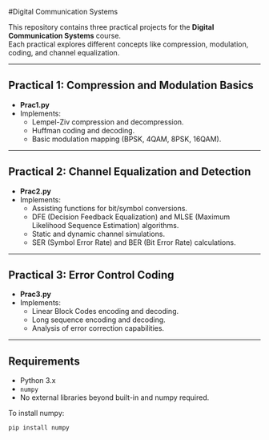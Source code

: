 #Digital Communication Systems

This repository contains three practical projects for the **Digital Communication Systems** course.  
Each practical explores different concepts like compression, modulation, coding, and channel equalization.

---

## Practical 1: Compression and Modulation Basics

- **Prac1.py**
- Implements:
  - Lempel-Ziv compression and decompression.
  - Huffman coding and decoding.
  - Basic modulation mapping (BPSK, 4QAM, 8PSK, 16QAM).

---

## Practical 2: Channel Equalization and Detection

- **Prac2.py**
- Implements:
  - Assisting functions for bit/symbol conversions.
  - DFE (Decision Feedback Equalization) and MLSE (Maximum Likelihood Sequence Estimation) algorithms.
  - Static and dynamic channel simulations.
  - SER (Symbol Error Rate) and BER (Bit Error Rate) calculations.

---

## Practical 3: Error Control Coding

- **Prac3.py**
- Implements:
  - Linear Block Codes encoding and decoding.
  - Long sequence encoding and decoding.
  - Analysis of error correction capabilities.

---

## Requirements

- Python 3.x
- `numpy`
- No external libraries beyond built-in and numpy required.

To install numpy:

```bash
pip install numpy
